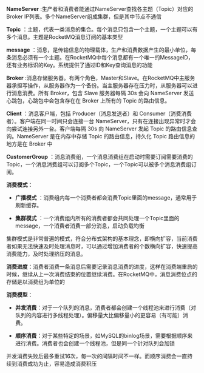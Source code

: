 **NameServer** :生产者和消费者能通过NameServer查找各主题（Topic）对应的Broker IP列表。多个NameServer组成集群，但是其中节点不通信

**Topic** ：主题，代表一类消息的集合。每个消息只包含一个主题，一个主题可以有多个消息。主题是RocketMQ消息订阅的基本类型

**message** ：消息，是传输信息的物理载体，生产和消费数据产生的最小单位，每条消息必须有一个主题。在RocketMQ中每个消息都有一个唯一的MessageID，还有业务标识的Key。系统提供了通过ID和Key查询消息的功能

**Broker** :消息存储服务器。有两个角色，Master和Slave。在RocketMQ中主服务器承担写操作，从服务器作为一个备份。当主服务器存在压力时，从服务器可以进行消息消费。所有 Broker，包含 Slave 服务器每隔 30s 会向 NameServer 发送心跳包，心跳包中会包含存在在 Broker 上所有的 Topic 的路由信息。

**Client** ：消息客户端，包括 Producer（消息发送者）和 Consumer（消费消费者）。客户端在同一时间只会连接一台 NameServer，只有在连接出现异常时才会向尝试连接另外一台。客户端每隔 30s 向 NameServer 发起 Topic 的路由信息查询。NameServer 是在内存中存储 Topic 的路由信息，持久化 Topic 路由信息的地方是在 Broker 中

**CustomerGroup** ：消息消费组，一个消息消费组在启动时需要订阅需要消费的Topic，一个消息消费组可以订阅多个Topic，一个Topic可以被多个消息消费组订阅。

**消费模式**：

- **广播模式** ：消费组内每一个消费者都会消费Topic里面的message，通常用于刷新缓存。

- **集群模式** ：一个消费组内所有的消费者都会共同处理一个Topic里面的message，一个消费者消费一部分消息，启动负载均衡

集群模式是非常普遍的模式，符合分布式架构的基本理念，即横向扩容，当前消费者如果无法快速及时处理消息时，可以通过增加消费者的个数横向扩容，快速提高消费能力，及时处理挤压的消息。

**消费进度**：消费者消费一条消息后需要记录消息消费的进度，这样在消费端重启的时候，继续从上一次消费结束的位置继续消费。在RocketMQ中，消息消费位点的存储是以消费组为单位的

**消费模型**：

- **并发消费**：对于一个队列的消息，消费者都会创建一个线程池来进行消费（对队列的内容进行多线程处理）。偏移量大比偏移量小的更容易（有可能）消费。

- **顺序消费**：对于某些特定的场景，如MySQL的binlog场景，需要根据顺序来进行消费。消费者也会创建一个线程池，但是同一个针对队列会加锁

并发消费失败后最多重试16次，每一次的间隔时间不一样。而顺序消费会一直持续到消费成功为止，容易造成消费积压
